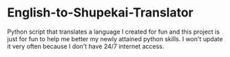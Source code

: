 # English-to-Shupekai-Translator
Python script that translates a language I created for fun and this project is just for fun to help me better my newly attained python skills. I won't update it very often because I don't have 24/7 internet access.
